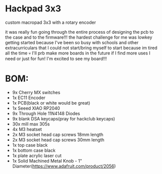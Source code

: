 # Hackpad 3x3
custom macropad 3x3 with a rotary encoder

it was really fun going through the entire process of designing the pcb to the case and to the firmware!!!
the hardest challenge for me was lowkey getting started because I've been so busy with schools and other extracurriculars that I could not start/bring myself to start because im tired all the time 💀
I'll prb make more boards in the future if I find more uses I need or just for fun! I'm excited to see my board!!!

# BOM:
- 9x Cherry MX switches 
- 1x EC11 Encoder
- 1x PCB(black or white would be great)
- 1x Seeed XIAO RP2040
- 9x Through Hole 11N4148 Diodes
- 9x blank DSA keycaps(pray for hackclub keycaps)
- 30x mill max 305s
- 4x M3 heatset
- 2x M3 socket head cap screws 18mm length
- 2x M3 socket head cap screws 30mm length
- 1x top case black
- 1x bottom case black
- 1x plate acrylic laser cut
- 1x Solid Machined Metal Knob - 1" Diameter(https://www.adafruit.com/product/2056)
